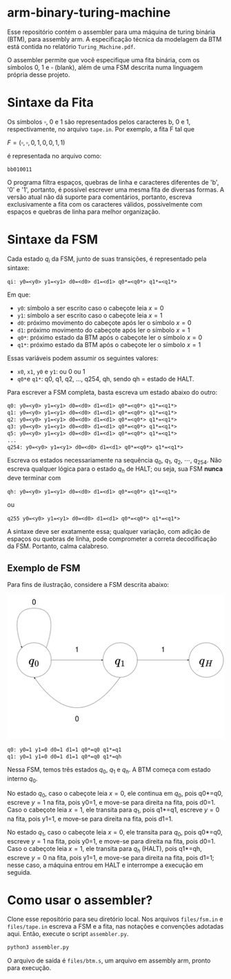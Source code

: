 # arm-binary-turing-machine
Esse repositório contém o assembler para uma máquina de turing binária (BTM), para assembly arm. A especificação técnica da modelagem da BTM está contida no relatório `Turing_Machine.pdf`.

O assembler permite que você especifique uma fita binária, com os símbolos $0$, $1$ e $\square$ (blank), além de uma FSM descrita numa linguagem própria desse projeto.

# Sintaxe da Fita
Os símbolos $\square$, 0 e 1 são representados pelos caracteres b, 0 e 1, respectivamente, no arquivo `tape.in`. Por exemplo, a fita F tal que

$F = (\square, \square, 0, 1, 0, 0, 1, 1)$

é representada no arquivo como:

```
bb010011
```

O programa filtra espaços, quebras de linha e caracteres diferentes de 'b', '0' e '1', portanto, é possível escrever uma mesma fita de diversas formas. A versão atual não dá suporte para comentários, portanto, escreva exclusivamente a fita com os caracteres válidos, possivelmente com espaços e quebras de linha para melhor organização.

# Sintaxe da FSM
Cada estado $q_i$ da FSM, junto de suas transições, é representado pela sintaxe:

`qi: y0=<y0> y1=<y1> d0=<d0> d1=<d1> q0*=<q0*> q1*=<q1*>`

Em que:
- `y0`: símbolo a ser escrito caso o cabeçote leia $x=0$
- `y1`: símbolo a ser escrito caso o cabeçote leia $x=1$  
- `d0`: próximo movimento do cabeçote após ler o símbolo $x=0$
- `d1`: próximo movimento do cabeçote após ler o símbolo $x=1$ 
- `q0*`: próximo estado da BTM após o cabeçote ler o símbolo $x=0$
- `q1*`: próximo estado da BTM após o cabeçote ler o símbolo $x=1$

Essas variáveis podem assumir os seguintes valores:
- `x0`, `x1`, `y0` e `y1`: ou 0 ou 1
- `q0*`e `q1*`: q0, q1, q2, ..., q254, qh, sendo qh = estado de HALT.

Para escrever a FSM completa, basta escreva um estado abaixo do outro:

```
q0: y0=<y0> y1=<y1> d0=<d0> d1=<d1> q0*=<q0*> q1*=<q1*>
q1: y0=<y0> y1=<y1> d0=<d0> d1=<d1> q0*=<q0*> q1*=<q1*>
q2: y0=<y0> y1=<y1> d0=<d0> d1=<d1> q0*=<q0*> q1*=<q1*>
q3: y0=<y0> y1=<y1> d0=<d0> d1=<d1> q0*=<q0*> q1*=<q1*>
q5: y0=<y0> y1=<y1> d0=<d0> d1=<d1> q0*=<q0*> q1*=<q1*>
...
q254: y0=<y0> y1=<y1> d0=<d0> d1=<d1> q0*=<q0*> q1*=<q1*>
```

Escreva os estados necessariamente na sequência $q_0$, $q_1$, $q_2$, $\cdots$, $q_{254}$. Não escreva qualquer lógica para o estado $q_h$ de HALT; ou seja, sua FSM **nunca** deve terminar com

`qh: y0=<y0> y1=<y1> d0=<d0> d1=<d1> q0*=<q0*> q1*=<q1*>`

ou

`q255 y0=<y0> y1=<y1> d0=<d0> d1=<d1> q0*=<q0*> q1*=<q1*>`

A sintaxe deve ser exatamente essa; qualquer variação, com adição de espaços ou quebras de linha, pode comprometer a correta decodificação da FSM. Portanto, calma calabreso.

## Exemplo de FSM
Para fins de ilustração, considere a FSM descrita abaixo:

<img src='imgs/fsm_example.png' style='background-color: white;'><img/>

```
q0: y0=1 y1=0 d0=1 d1=1 q0*=q0 q1*=q1
q1: y0=1 y1=0 d0=1 d1=1 q0*=q0 q1*=qh
```

Nessa FSM, temos três estados $q_0$, $q_1$ e $q_h$. A BTM começa com estado interno $q_0$.

No estado $q_0$, caso o cabeçote leia $x=0$, ele continua em $q_0$, pois q0*=q0, escreve $y=1$ na fita, pois y0=1, e move-se para direita na fita, pois d0=1. Caso o cabeçote leia $x=1$, ele transita para $q_1$, pois q1*=q1, escreve $y=0$ na fita, pois y1=1, e move-se para direita na fita, pois d1=1. 

No estado $q_1$, caso o cabeçote leia $x=0$, ele transita para $q_0$, pois q0*=q0, escreve $y=1$ na fita, pois y0=1, e move-se para direita na fita, pois d0=1. Caso o cabeçote leia $x=1$, ele transita para $q_h$ (HALT), pois q1*=qh, escreve $y=0$ na fita, pois y1=1, e move-se para direita na fita, pois d1=1; nesse caso, a máquina entrou em HALT e interrompe a execução em seguida.


# Como usar o assembler?
Clone esse repositório para seu diretório local. Nos arquivos `files/fsm.in` e `files/tape.in` escreva a FSM e a fita, nas notações e convenções adotadas aqui. Então, execute o script `assembler.py`.

```bash
python3 assembler.py
```

O arquivo de saída é `files/btm.s`, um arquivo em assembly arm, pronto para execução.